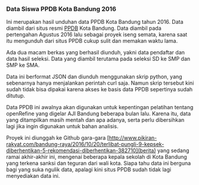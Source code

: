 ### Data Siswa PPDB Kota Bandung 2016

Ini merupakan hasil unduhan data PPDB Kota Bandung tahun 2016. Data diambil dari situs resmi [PPDB](http://ppdb.bandung.go.id) Kota Bandung. Data diambil pada pertengahan Agustus 2016 lalu sebagai proyek iseng semata, karena saat itu mengunduh dari situs PPDB cukup sulit dan memakan waktu lama. 

Ada dua macam berkas yang berhasil diunduh, yakni data pendaftar dan data hasil seleksi. Data yang diambil terutama pada seleksi SD ke SMP dan SMP ke SMA. 

Data ini berformat JSON dan diunduh menggunakan skrip python, yang sebenarnya hanya menjalankan perintah curl saja. Namun skrip tersebut kini sudah tidak bisa dipakai karena akses ke basis data PPDB sepertinya sudah ditutup. 

Data PPDB ini awalnya akan digunakan untuk kepentingan pelatihan tentang openRefine yang digelar AJI Bandung beberapa bulan lalu. Karena itu, data yang ditampilkan masih mentah dan apa adanya, serta perlu dibersihkan lagi jika ingin digunakan untuk bahan analisis.

Proyek ini diunggah ke Github gara-gara [http://www.pikiran-rakyat.com/bandung-raya/2016/10/20/terlibat-pungli-9-kepsek-diberhentikan-5-rekomendasi-diberhentikan-382710](berita) yang sedang ramai akhir-akhir ini, mengenai beberapa kepala sekolah di Kota Bandung yang terkena sanksi dan teguran dari wali kota. Siapa tahu data ini berguna bagi yang suka ngulik data, apalagi kini situs PPDB sudah tidak lagi menyediakan data ini.
